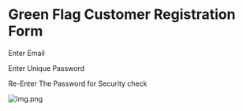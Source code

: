 # Green Flag Customer Registration Form

Enter Email 

Enter Unique Password

Re-Enter The Password for Security check


![img.png](img.png)
